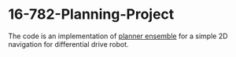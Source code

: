 # 16-782-Planning-Project

The code is an implementation of [planner ensemble](https://www.ri.cmu.edu/pub_files/2014/5/The_Planner%20Ensemble_and_Trajectory_Executive_small.pdf) for a simple 2D navigation for differential drive robot. 
